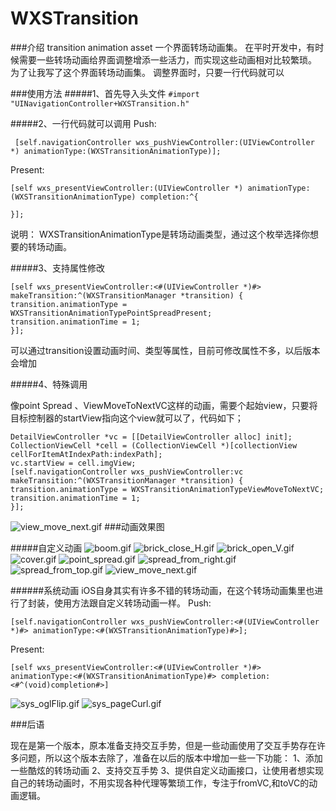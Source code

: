 # WXSTransition

###介绍
transition animation asset 
一个界面转场动画集。
在平时开发中，有时候需要一些转场动画给界面调整增添一些活力，而实现这些动画相对比较繁琐。
为了让我写了这个界面转场动画集。
调整界面时，只要一行代码就可以

###使用方法
#####1、首先导入头文件
```#import "UINavigationController+WXSTransition.h"```

#####2、一行代码就可以调用
Push:
```
 [self.navigationController wxs_pushViewController:(UIViewController *) animationType:(WXSTransitionAnimationType)];
```
Present:

```
[self wxs_presentViewController:(UIViewController *) animationType:(WXSTransitionAnimationType) completion:^{

}];
```
说明：
WXSTransitionAnimationType是转场动画类型，通过这个枚举选择你想要的转场动画。

#####3、支持属性修改

```
[self wxs_presentViewController:<#(UIViewController *)#> makeTransition:^(WXSTransitionManager *transition) {
transition.animationType =  WXSTransitionAnimationTypePointSpreadPresent;
transition.animationTime = 1;
}];
```
可以通过transition设置动画时间、类型等属性，目前可修改属性不多，以后版本会增加

#####4、特殊调用

像point Spread 、ViewMoveToNextVC这样的动画，需要个起始view，只要将目标控制器的startView指向这个view就可以了，代码如下；

```
DetailViewController *vc = [[DetailViewController alloc] init];
CollectionViewCell *cell = (CollectionViewCell *)[collectionView cellForItemAtIndexPath:indexPath];
vc.startView = cell.imgView;
[self.navigationController wxs_pushViewController:vc makeTransition:^(WXSTransitionManager *transition) {
transition.animationType = WXSTransitionAnimationTypeViewMoveToNextVC;
transition.animationTime = 1;
}];

```
![view_move_next.gif](https://github.com/alanwangmodify/WXSTransition/blob/master/gif/view_move_next.gif)
###动画效果图

#####自定义动画
![boom.gif](https://github.com/alanwangmodify/WXSTransition/blob/master/gif/boom.gif)
![brick_close_H.gif](https://github.com/alanwangmodify/WXSTransition/blob/master/gif/brick_close_H.gif)
![brick_open_V.gif](https://github.com/alanwangmodify/WXSTransition/blob/master/gif/brick_open_V.gif)
![cover.gif](https://github.com/alanwangmodify/WXSTransition/blob/master/gif/cover.gif)
![point_spread.gif](https://github.com/alanwangmodify/WXSTransition/blob/master/gif/point_spread.gif)
![spread_from_right.gif](https://github.com/alanwangmodify/WXSTransition/blob/master/gif/spread_from_right.gif)
![spread_from_top.gif](https://github.com/alanwangmodify/WXSTransition/blob/master/gif/spread_from_top.gif)
![view_move_next.gif](https://github.com/alanwangmodify/WXSTransition/blob/master/gif/view_move_next.gif)


######系统动画
iOS自身其实有许多不错的转场动画，在这个转场动画集里也进行了封装，使用方法跟自定义转场动画一样。
Push:
```
[self.navigationController wxs_pushViewController:<#(UIViewController *)#> animationType:<#(WXSTransitionAnimationType)#>];
```
Present:

```
[self wxs_presentViewController:<#(UIViewController *)#> animationType:<#(WXSTransitionAnimationType)#> completion:<#^(void)completion#>]
```

![sys_oglFlip.gif](https://github.com/alanwangmodify/WXSTransition/blob/master/gif/sys_oglFlip.gif)
![sys_pageCurl.gif](https://github.com/alanwangmodify/WXSTransition/blob/master/gif/sys_pageCurl.gif)

###后语

现在是第一个版本，原本准备支持交互手势，但是一些动画使用了交互手势存在许多问题，所以这个版本去除了，准备在以后的版本中增加一些一下功能：
1、添加一些酷炫的转场动画
2、支持交互手势
3、提供自定义动画接口，让使用者想实现自己的转场动画时，不用实现各种代理等繁琐工作，专注于fromVC,和toVC的动画逻辑。







